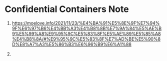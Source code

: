 # Confidential Containers Note

1. <https://moelove.info/2021/11/23/%E4%BA%91%E5%8E%9F%E7%94%9F%E6%97%B6%E4%BB%A3%E4%B8%8B%E7%9A%84%E5%AE%B9%E5%99%A8%E9%95%9C%E5%83%8F%E5%AE%89%E5%85%A8%E4%B8%8A/#%E9%95%9C%E5%83%8F%E7%AD%BE%E5%90%8D%E8%A7%A3%E5%86%B3%E6%96%B9%E6%A1%88>

1. 